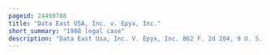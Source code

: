 ```yaml
---
pageid: 24498788
title: "Data East USA, Inc. v. Epyx, Inc."
short_summary: "1988 legal case"
description: "Data East Usa, Inc. V. Epyx, Inc. 862 F. 2d 204, 9 U. S. P. Q. 2d 1322 was a Court Case between two video Game Manufacturers, where Data East claimed that their Copyright in Karate Champ was infringed by World Karate Championship, a Game created by Epyx. Data east karate Champ released in Arcades in 1984 and the Game became a Best-Seller and pioneered the Fighting Game Genre. The next Year, Epyx published World Karate Championship for Home Computers, which sold 1. 5 million copies. Data east sued epyx alleging the Game infringed on their Trademark."
---
```

